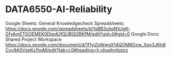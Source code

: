# DATA6550-AI-Reliability
Google Sheets: General Knowledgecheck Spreadsheets:
		https://docs.google.com/spreadsheets/d/1sBB3uhpNVJgK-GfyAmETGOEMEK0DtqdUfQUBQl2BKfM/edit?gid=0#gid=0
Google Docs: Shared Project Workspace
		https://docs.google.com/document/d/1f1yjZoWwgX14QOM6Oxw_Xqv3JKh8Cvv9A5VzeKx1hqM/edit?tab=t.0#heading=h.xhuehnitzprz
